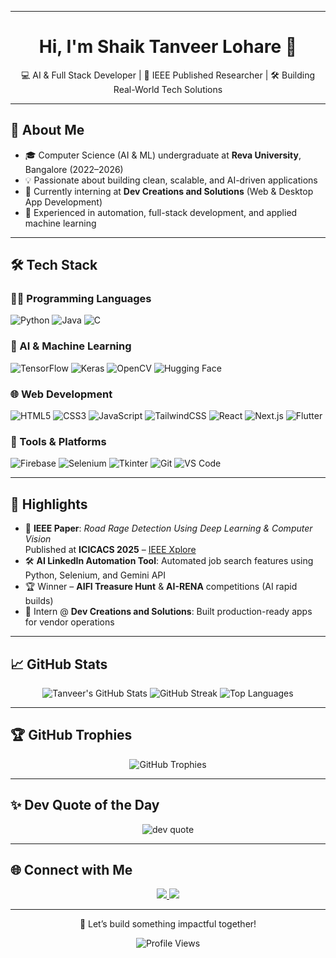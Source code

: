 ----------------------------

<h1 align="center">Hi, I'm Shaik Tanveer Lohare 👋</h1>

<p align="center">
  💻 AI & Full Stack Developer | 🚀 IEEE Published Researcher | 🛠️ Building Real-World Tech Solutions
</p>

---

## 🚀 About Me

- 🎓 Computer Science (AI & ML) undergraduate at **Reva University**, Bangalore (2022–2026)
- 💡 Passionate about building clean, scalable, and AI-driven applications
- 💼 Currently interning at **Dev Creations and Solutions** (Web & Desktop App Development)
- 🧠 Experienced in automation, full-stack development, and applied machine learning

---

## 🛠️ Tech Stack

### 👨‍💻 Programming Languages
![Python](https://img.shields.io/badge/Python-3670A0?style=for-the-badge&logo=python&logoColor=ffdd54)
![Java](https://img.shields.io/badge/Java-ED8B00?style=for-the-badge&logo=openjdk&logoColor=white)
![C](https://img.shields.io/badge/C-00599C?style=for-the-badge&logo=c&logoColor=white)

### 🤖 AI & Machine Learning
![TensorFlow](https://img.shields.io/badge/TensorFlow-FF6F00?style=for-the-badge&logo=TensorFlow&logoColor=white)
![Keras](https://img.shields.io/badge/Keras-D00000?style=for-the-badge&logo=Keras&logoColor=white)
![OpenCV](https://img.shields.io/badge/OpenCV-27338e?style=for-the-badge&logo=opencv&logoColor=white)
![Hugging Face](https://img.shields.io/badge/HuggingFace-FFD21F?style=for-the-badge&logo=huggingface&logoColor=black)

### 🌐 Web Development
![HTML5](https://img.shields.io/badge/HTML5-E34F26?style=for-the-badge&logo=html5&logoColor=white)
![CSS3](https://img.shields.io/badge/CSS3-1572B6?style=for-the-badge&logo=css3&logoColor=white)
![JavaScript](https://img.shields.io/badge/JavaScript-F7DF1E?style=for-the-badge&logo=javascript&logoColor=black)
![TailwindCSS](https://img.shields.io/badge/TailwindCSS-38B2AC?style=for-the-badge&logo=tailwind-css&logoColor=white)
![React](https://img.shields.io/badge/React-61DAFB?style=for-the-badge&logo=react&logoColor=black)
![Next.js](https://img.shields.io/badge/Next.js-000000?style=for-the-badge&logo=next.js&logoColor=white)
![Flutter](https://img.shields.io/badge/Flutter-02569B?style=for-the-badge&logo=flutter&logoColor=white)

### 🧰 Tools & Platforms
![Firebase](https://img.shields.io/badge/Firebase-FFCA28?style=for-the-badge&logo=firebase&logoColor=black)
![Selenium](https://img.shields.io/badge/Selenium-43B02A?style=for-the-badge&logo=selenium&logoColor=white)
![Tkinter](https://img.shields.io/badge/Tkinter-blue?style=for-the-badge)
![Git](https://img.shields.io/badge/Git-F05033?style=for-the-badge&logo=git&logoColor=white)
![VS Code](https://img.shields.io/badge/VSCode-007ACC?style=for-the-badge&logo=visual-studio-code&logoColor=white)

---

## 📌 Highlights

- 📄 **IEEE Paper**: *Road Rage Detection Using Deep Learning & Computer Vision*  
  Published at **ICICACS 2025** – [IEEE Xplore](https://ieeexplore.ieee.org/)
- 🛠️ **AI LinkedIn Automation Tool**: Automated job search features using Python, Selenium, and Gemini API
- 🏆 Winner – **AIFI Treasure Hunt** & **AI-RENA** competitions (AI rapid builds)
- 💼 Intern @ **Dev Creations and Solutions**: Built production-ready apps for vendor operations

---

## 📈 GitHub Stats

<div align="center">

![Tanveer's GitHub Stats](https://github-readme-stats.vercel.app/api?username=Tanveer744&theme=tokyonight&show_icons=true&hide_border=false&count_private=true)
![GitHub Streak](https://github-readme-streak-stats.herokuapp.com?user=Tanveer744&theme=tokyonight&hide_border=false)
![Top Languages](https://github-readme-stats.vercel.app/api/top-langs/?username=Tanveer744&layout=compact&theme=tokyonight&hide_border=false)

</div>

---

## 🏆 GitHub Trophies

<div align="center">

![GitHub Trophies](https://github-profile-trophy.vercel.app/?username=Tanveer744&theme=radical&no-frame=false&margin-w=4)

</div>

---

## ✨ Dev Quote of the Day

<p align="center">
  <img src="https://quotes-github-readme.vercel.app/api?type=horizontal&theme=radical" alt="dev quote"/>
</p>

---

## 🌐 Connect with Me

<p align="center">
  <a href="https://linkedin.com/in/shaik-tanveer-lohare" target="_blank">
    <img src="https://img.shields.io/badge/LinkedIn-0077B5?style=for-the-badge&logo=linkedin&logoColor=white" />
  </a>
  <a href="mailto:shaiktanveer07404@gmail.com">
    <img src="https://img.shields.io/badge/Gmail-D14836?style=for-the-badge&logo=gmail&logoColor=white" />
  </a>
</p>

---

<p align="center">
  🚀 Let’s build something impactful together!
</p>

<p align="center">
  <img src="https://komarev.com/ghpvc/?username=Tanveer744&label=Profile%20Views&color=0e75b6&style=flat" alt="Profile Views" />
</p>


